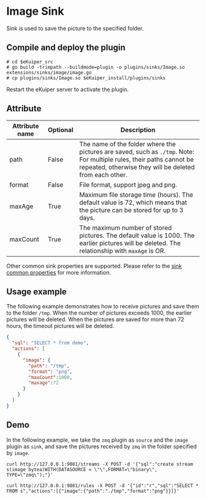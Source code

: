 # Image Sink

Sink is used to save the picture to the specified folder.

## Compile and deploy the plugin

```shell
# cd $eKuiper_src
# go build -trimpath --buildmode=plugin -o plugins/sinks/Image.so extensions/sinks/image/image.go
# cp plugins/sinks/Image.so $eKuiper_install/plugins/sinks
```

Restart the eKuiper server to activate the plugin.

## Attribute

| Attribute name | Optional | Description                                                                                                                                                                     |
|----------------|----------|---------------------------------------------------------------------------------------------------------------------------------------------------------------------------------|
| path           | False    | The name of the folder where the pictures are saved, such as `./tmp`. Note: For multiple rules, their paths cannot be repeated, otherwise they will be deleted from each other. |
| format         | False    | File format, support jpeg and png.                                                                                                                                              |
| maxAge         | True     | Maximum file storage time (hours). The default value is 72, which means that the picture can be stored for up to 3 days.                                                        |
| maxCount       | True     | The maximum number of stored pictures. The default value is 1000. The earlier pictures will be deleted. The relationship with `maxAge` is OR.                                   |

Other common sink properties are supported. Please refer to the [sink common properties](../overview.md#common-properties) for more information.

## Usage example

The following example demonstrates how to receive pictures and save them to the folder `/tmp`. When the number of pictures exceeds 1000, the earlier pictures will be deleted. When the pictures are saved for more than 72 hours, the timeout pictures will be deleted.

```json
{
  "sql": "SELECT * from demo",
  "actions": [
    {
      "image": {
        "path": "/tmp",
        "format": "png",
        "maxCount":1000,
        "maxage":72
      }
    }
  ]
}
```

## Demo

In the following example, we take the `zmq` plugin as `source` and the `image` plugin as `sink`, and save the pictures received by `zmq` in the folder specified by `image`.

```shell
curl http://127.0.0.1:9081/streams -X POST -d '{"sql":"create stream s(image bytea)WITH(DATASOURCE = \"\",FORMAT=\"binary\", TYPE=\"zmq\");"}'

curl http://127.0.0.1:9081/rules -X POST -d '{"id":"r","sql":"SELECT * FROM s","actions":[{"image":{"path":"./tmp","format":"png"}}]}'
```
